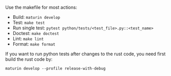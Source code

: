 Use the makefile for most actions:

* Build: `maturin develop`
* Test: `make test`
* Run single test: `pytest python/tests/<test_file>.py::<test_name>`
* Doctest: `make doctest`
* Lint: `make lint`
* Format: `make format`


If you want to run python tests after changes to the rust code, you need first build the rust code by:
```
maturin develop --profile release-with-debug
```
